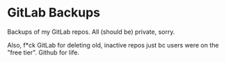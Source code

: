 # GitLab Backups

Backups of my GitLab repos. All (should be) private, sorry.

Also, f*ck GitLab for deleting old, inactive repos just bc users were on the "free tier". Github for life.
